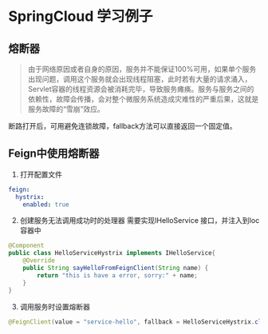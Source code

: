 # SpringCloud 学习例子
## 熔断器
> 由于网络原因或者自身的原因，服务并不能保证100%可用，如果单个服务出现问题，调用这个服务就会出现线程阻塞，此时若有大量的请求涌入，Servlet容器的线程资源会被消耗完毕，导致服务瘫痪。服务与服务之间的依赖性，故障会传播，会对整个微服务系统造成灾难性的严重后果，这就是服务故障的“雪崩”效应。

断路打开后，可用避免连锁故障，fallback方法可以直接返回一个固定值。

## Feign中使用熔断器

1. 打开配置文件
```yaml
feign:
  hystrix:
    enabled: true
```
2. 创建服务无法调用成功时的处理器
需要实现IHelloService 接口，并注入到Ioc容器中
```java
@Component
public class HelloServiceHystrix implements IHelloService{
    @Override
    public String sayHelloFromFeignClient(String name) {
        return "this is have a error, sorry:" + name;
    }
}
```
3. 调用服务时设置熔断器
```java
@FeignClient(value = "service-hello", fallback = HelloServiceHystrix.class)
```